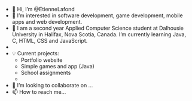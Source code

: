 - 👋 Hi, I’m @EtienneLafond
- 👀 I’m interested in software development, game development, mobile apps and web development. 
- 🌱 I am a second year Applied Computer Science student at Dalhousie University in Halifax, Nova Scotia, Canada. I’m currently learning Java, C, HTML, CSS and JavaScript.
- 
- 💡 Current projects:
    - Portfolio website
    - Simple games and app (Java)
    - School assignments
    - 
- 💞️ I’m looking to collaborate on ...
- 📫 How to reach me...

<!---
EtienneLafond/EtienneLafond is a ✨ special ✨ repository because its `README.md` (this file) appears on your GitHub profile.
You can click the Preview link to take a look at your changes.
--->
